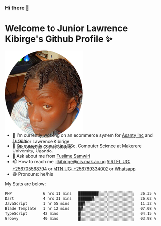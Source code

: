 ### Hi there 👋 
# Welcome to Junior Lawrence Kibirge's Github Profile ✨
 
<p align="center" style="border-radius:50%;width:250px;height:250px;">
  <img src="https://github.com/juniorkibirige/juniorkibirige/blob/main/cropped-twitter-pp.png" 
       alt="Profile picture from Twitter" /></br>
  <span align="center">Junior Lawrence Kibirige</span><br/>
  <small align="center" font-size="15">Bsc. Computer Science Student</small>
</p>

- 🔭 I’m currently working on an ecommerce system for [Asanty Inc](https://asanty.africa) and [Tukole](https://app.tukole.ug).
- 🌱 I’m currently completing BSc. Computer Science at Makerere University, Uganda.
- 💬 Ask about me from [Tusiime Samwiri](mailto:stusiime@asanty.africa)
- 📫 How to reach me: [jlkibirige@cis.mak.ac.ug](mailto:juniorkibirige@students.mak.ac.ug) [AIRTEL UG: +256705568794](tel:+256705568794) or [MTN UG: +256789334002](tel:+256789334002) or [Whatsapp](tel:+17602847072)
- 😄 Pronouns: he/his

My Stats are below:

<!--START_SECTION:waka-->

```text
PHP              6 hrs 11 mins   █████████░░░░░░░░░░░░░░░░   36.35 %
Dart             4 hrs 31 mins   ██████▓░░░░░░░░░░░░░░░░░░   26.62 %
JavaScript       1 hr 55 mins    ██▓░░░░░░░░░░░░░░░░░░░░░░   11.32 %
Blade Template   1 hr 12 mins    █▓░░░░░░░░░░░░░░░░░░░░░░░   07.08 %
TypeScript       42 mins         █░░░░░░░░░░░░░░░░░░░░░░░░   04.15 %
Groovy           40 mins         █░░░░░░░░░░░░░░░░░░░░░░░░   03.98 %
```

<!--END_SECTION:waka-->
